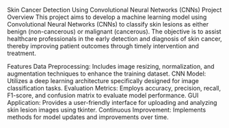 Skin Cancer Detection Using Convolutional Neural Networks (CNNs)
Project Overview
This project aims to develop a machine learning model using Convolutional Neural Networks (CNNs) to classify skin lesions as either benign (non-cancerous) or malignant (cancerous). The objective is to assist healthcare professionals in the early detection and diagnosis of skin cancer, thereby improving patient outcomes through timely intervention and treatment.

Features
Data Preprocessing: Includes image resizing, normalization, and augmentation techniques to enhance the training dataset.
CNN Model: Utilizes a deep learning architecture specifically designed for image classification tasks.
Evaluation Metrics: Employs accuracy, precision, recall, F1-score, and confusion matrix to evaluate model performance.
GUI Application: Provides a user-friendly interface for uploading and analyzing skin lesion images using tkinter.
Continuous Improvement: Implements methods for model updates and improvements over time.
